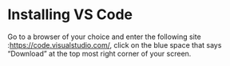 # Installing VS Code 
Go to a browser of your choice and enter the following site :https://code.visualstudio.com/, click on the blue space that says “Download” at the top most right corner of your screen. 
